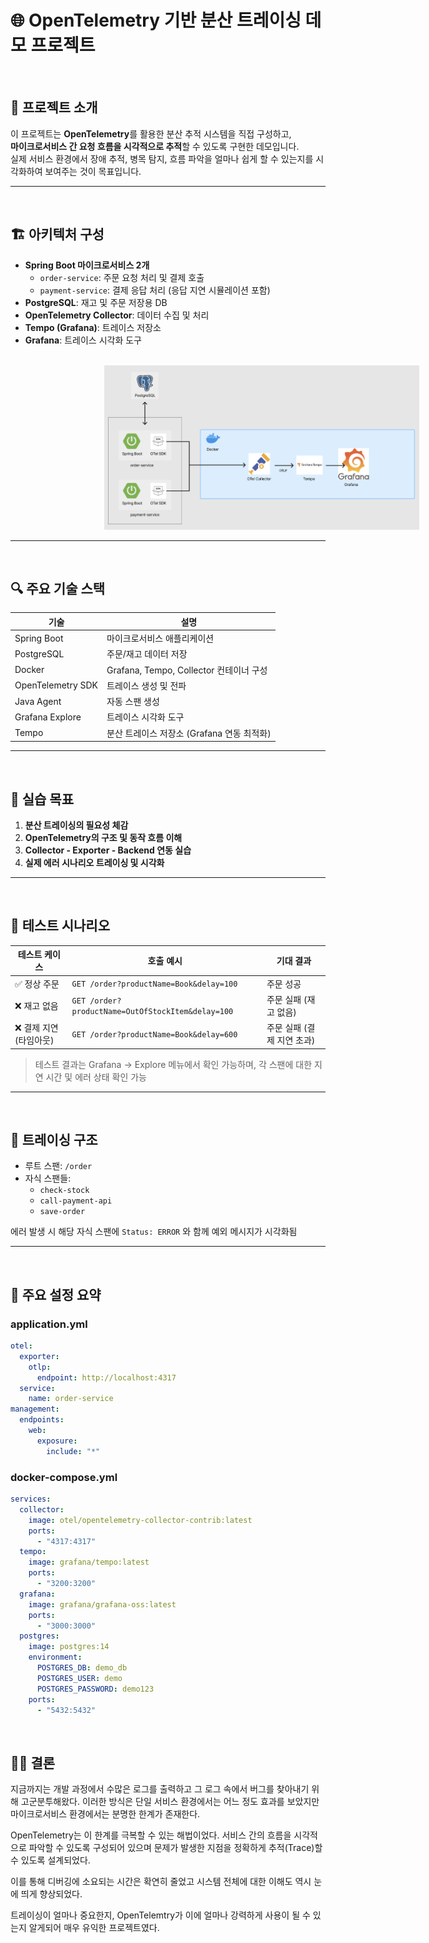 # 🌐 OpenTelemetry 기반 분산 트레이싱 데모 프로젝트



<br>

## 🧠 프로젝트 소개

이 프로젝트는 **OpenTelemetry**를 활용한 분산 추적 시스템을 직접 구성하고,  
**마이크로서비스 간 요청 흐름을 시각적으로 추적**할 수 있도록 구현한 데모입니다.  
실제 서비스 환경에서 장애 추적, 병목 탐지, 흐름 파악을 얼마나 쉽게 할 수 있는지를 시각화하여 보여주는 것이 목표입니다.

---

<br>

## 🏗️ 아키텍처 구성

- **Spring Boot 마이크로서비스 2개**
  - `order-service`: 주문 요청 처리 및 결제 호출
  - `payment-service`: 결제 응답 처리 (응답 지연 시뮬레이션 포함)
- **PostgreSQL**: 재고 및 주문 저장용 DB
- **OpenTelemetry Collector**: 데이터 수집 및 처리
- **Tempo (Grafana)**: 트레이스 저장소
- **Grafana**: 트레이스 시각화 도구

<br>


<img src="image.png" alt="alt text" style="margin-left:150px;" width="600"/>

---

<br>

## 🔍 주요 기술 스택

| 기술                         | 설명                                       |
|------------------------------|--------------------------------------------|
| Spring Boot                  | 마이크로서비스 애플리케이션                |
| PostgreSQL                   | 주문/재고 데이터 저장                      |
| Docker                       | Grafana, Tempo, Collector 컨테이너 구성   |
| OpenTelemetry SDK            | 트레이스 생성 및 전파                      |
| Java Agent                   | 자동 스팬 생성                            |
| Grafana Explore              | 트레이스 시각화 도구                       |
| Tempo                        | 분산 트레이스 저장소 (Grafana 연동 최적화) |

---
<br>

## 🎯 실습 목표

1. **분산 트레이싱의 필요성 체감**
2. **OpenTelemetry의 구조 및 동작 흐름 이해**
3. **Collector - Exporter - Backend 연동 실습**
4. **실제 에러 시나리오 트레이싱 및 시각화**

---
<br>

## 🧪 테스트 시나리오

| 테스트 케이스          | 호출 예시                                              | 기대 결과                   |
|------------------------|--------------------------------------------------------|-----------------------------|
| ✅ 정상 주문           | `GET /order?productName=Book&delay=100`               | 주문 성공                   |
| ❌ 재고 없음           | `GET /order?productName=OutOfStockItem&delay=100`     | 주문 실패 (재고 없음)      |
| ❌ 결제 지연 (타임아웃) | `GET /order?productName=Book&delay=600`               | 주문 실패 (결제 지연 초과) |

> 테스트 결과는 Grafana → Explore 메뉴에서 확인 가능하며, 각 스팬에 대한 지연 시간 및 에러 상태 확인 가능

---

<br>

## 📸 트레이싱 구조

- 루트 스팬: `/order`  
- 자식 스팬들:
  - `check-stock`
  - `call-payment-api`
  - `save-order`

에러 발생 시 해당 자식 스팬에 `Status: ERROR` 와 함께 예외 메시지가 시각화됨

---

<br>

## 🔧 주요 설정 요약

### application.yml

```yaml
otel:
  exporter:
    otlp:
      endpoint: http://localhost:4317
  service:
    name: order-service
management:
  endpoints:
    web:
      exposure:
        include: "*"
```
### docker-compose.yml

```yaml
services:
  collector:
    image: otel/opentelemetry-collector-contrib:latest
    ports:
      - "4317:4317"
  tempo:
    image: grafana/tempo:latest
    ports:
      - "3200:3200"
  grafana:
    image: grafana/grafana-oss:latest
    ports:
      - "3000:3000"
  postgres:
    image: postgres:14
    environment:
      POSTGRES_DB: demo_db
      POSTGRES_USER: demo
      POSTGRES_PASSWORD: demo123
    ports:
      - "5432:5432"
```

<br>

## 🙋‍♂️ 결론
지금까지는 개발 과정에서 수많은 로그를 출력하고 그 로그 속에서 버그를 찾아내기 위해 고군분투해왔다.
이러한 방식은 단일 서비스 환경에서는 어느 정도 효과를 보았지만 마이크로서비스 환경에서는 분명한 한계가 존재한다.

OpenTelemetry는 이 한계를 극복할 수 있는 해법이었다.
서비스 간의 흐름을 시각적으로 파악할 수 있도록 구성되어 있으며 문제가 발생한 지점을 정확하게 추적(Trace)할 수 있도록 설계되었다.

이를 통해 디버깅에 소요되는 시간은 확연히 줄었고 시스템 전체에 대한 이해도 역시 눈에 띄게 향상되었다.

트레이싱이 얼마나 중요한지, OpenTelemtry가 이에 얼마나 강력하게 사용이 될 수 있는지 알게되어 매우 유익한 프로젝트였다.
